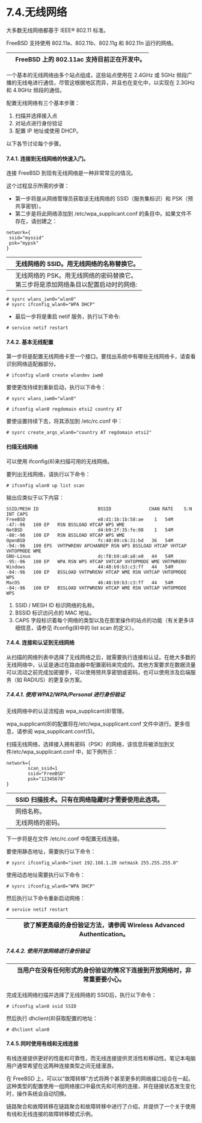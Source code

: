 # 7.4.无线网络

大多数无线网络都基于 IEEE® 802.11 标准。

FreeBSD 支持使用 802.11a、802.11b、802.11g 和 802.11n 运行的网络。

|  | FreeBSD 上的 802.11ac 支持目前正在开发中。|
| -- | -------------------------------------------- |

一个基本的无线网络由多个站点组成，这些站点使用在 2.4GHz 或 5GHz 频段广播的无线电进行通信，尽管这根据地区而异，并且也在变化中，以实现在 2.3GHz 和 4.9GHz 频段的通信。

配置无线网络有三个基本步骤：

1. 扫描并选择接入点
2. 对站点进行身份验证
3. 配置 IP 地址或使用 DHCP。

以下各节讨论每个步骤。

#### 7.4.1. 连接到无线网络的快速入门。

连接 FreeBSD 到现有无线网络是一种非常常见的情况。

这个过程显示所需的步骤：

* 第一步将是从网络管理员获取该无线网络的 SSID（服务集标识）和 PSK（预共享密钥）。
* 第二步是将此网络添加到 /etc/wpa_supplicant.conf 的条目中。如果文件不存在，请创建之：

```
network={
 ssid="myssid" 
 psk="mypsk" 
}
```

|  | 无线网络的 SSID。用无线网络的名称替换它。                            |
| -- | ------------------------------------------------------------------------------------- |
|  | 无线网络的 PSK。用无线网络的密码替换它。<br />第三步将是添加网络条目以配置启动时的网络: |

```
# sysrc wlans_iwn0="wlan0"
# sysrc ifconfig_wlan0="WPA DHCP"
```

* 最后一步将是重启 netif 服务，执行以下命令:

```
# service netif restart
```

#### 7.4.2. 基本无线配置

第一步将是配置无线网络卡至一个接口。要找出系统中有哪些无线网络卡，请查看识别网络适配器部分。

```
# ifconfig wlan0 create wlandev iwm0
```

要使更改持续到重新启动，执行以下命令：

```
# sysrc wlans_iwm0="wlan0"
```

```
# ifconfig wlan0 regdomain etsi2 country AT
```

要使设置持续下去，将其添加到 /etc/rc.conf 中：

```
# sysrc create_args_wlan0="country AT regdomain etsi2"
```

#### 扫描无线网络

可以使用 ifconfig(8)来扫描可用的无线网络。

要列出无线网络，请执行以下命令：

```
# ifconfig wlan0 up list scan
```

输出应类似于以下内容：

```
SSID/MESH ID                      BSSID              CHAN RATE    S:N     INT CAPS
FreeBSD                           e8:d1:1b:1b:58:ae    1   54M  -47:-96   100 EP   RSN BSSLOAD HTCAP WPS WME
NetBSD                            d4:b9:2f:35:fe:08    1   54M  -80:-96   100 EP   RSN BSSLOAD HTCAP WPS WME
OpenBSD                           fc:40:09:c6:31:bd   36   54M  -94:-96   100 EPS  VHTPWRENV APCHANREP RSN WPS BSSLOAD HTCAP VHTCAP VHTOPMODE WME
GNU-Linux                         dc:f8:b9:a0:a8:e0   44   54M  -95:-96   100 EP   WPA RSN WPS HTCAP VHTCAP VHTOPMODE WME VHTPWRENV
Windows                           44:48:b9:b3:c3:ff   44   54M  -84:-96   100 EP   BSSLOAD VHTPWRENV HTCAP WME RSN VHTCAP VHTOPMODE WPS
MacOS                             46:48:b9:b3:c3:ff   44   54M  -84:-96   100 EP   BSSLOAD VHTPWRENV HTCAP WME RSN VHTCAP VHTOPMODE WPS
```

1. SSID / MESH ID 标识网络的名称。
2. BSSID 标识访问点的 MAC 地址。
3. CAPS 字段标识着每个网络的类型以及在那里操作的站点的功能（有关更多详细信息，请参见 ifconfig(8)中的 list scan 的定义）。

#### 7.4.4. 连接和认证到无线网络

从扫描的网络列表中选择了无线网络之后，就需要执行连接和认证。在绝大多数的无线网络中，认证是通过在路由器中配置密码来完成的。其他方案要求在数据流量可以流动之前完成加密握手，可以使用预共享密钥或密码，也可以使用涉及后端服务（如 RADIUS）的更复杂方案。

##### 7.4.4.1. 使用 WPA2/WPA/Personal 进行身份验证

无线网络中的认证流程由 wpa_supplicant(8)管理。

wpa_supplicant(8)的配置将在/etc/wpa_supplicant.conf 文件中进行。更多信息，请参阅 wpa_supplicant.conf(5)。

扫描无线网络，选择接入拥有密码（PSK）的网络，该信息将被添加到文件/etc/wpa_supplicant.conf 中，如下例所示：

```
network={
        scan_ssid=1 
        ssid="FreeBSD" 
        psk="12345678" 
}
```

|  | SSID 扫描技术。只有在网络隐藏时才需要使用此选项。|
| -- | --------------------------------------------------- |
|  | 网络名称。                         |
|  | 无线网络的密码。                   |

下一步将是在文件 /etc/rc.conf 中配置无线连接。

要使用静态地址，需要执行以下命令：

```
# sysrc ifconfig_wlan0="inet 192.168.1.20 netmask 255.255.255.0"
```

使用动态地址需要执行以下命令：

```
# sysrc ifconfig_wlan0="WPA DHCP"
```

然后执行以下命令重新启动网络：

```
# service netif restart
```

|  | 欲了解更高级的身份验证方法，请参阅 Wireless Advanced Authentication。|
| -- | ----------------------------------------------------------------------- |

##### 7.4.4.2. 使用开放网络进行身份验证

|  | 当用户在没有任何形式的身份验证的情况下连接到开放网络时，非常重要要小心。|
| -- | -------------------------------------------------------------------------- |

完成无线网络扫描并选择了无线网络的 SSID后，执行以下命令：

```
# ifconfig wlan0 ssid SSID
```

然后执行 dhclient(8)获取配置的地址：

```
# dhclient wlan0
```

#### 7.4.5.同时使用有线和无线连接

有线连接提供更好的性能和可靠性，而无线连接提供灵活性和移动性。笔记本电脑用户通常希望在这两种连接类型之间无缝漫游。

在 FreeBSD 上，可以以“故障转移”方式将两个甚至更多的网络接口组合在一起。这种类型的配置使用一组网络接口中最优先和可用的连接，并在链接状态发生变化时，操作系统会自动切换。

链路聚合和故障转移在链路聚合和故障转移中进行了介绍，并提供了一个关于使用有线和无线连接的故障转移模式示例。
